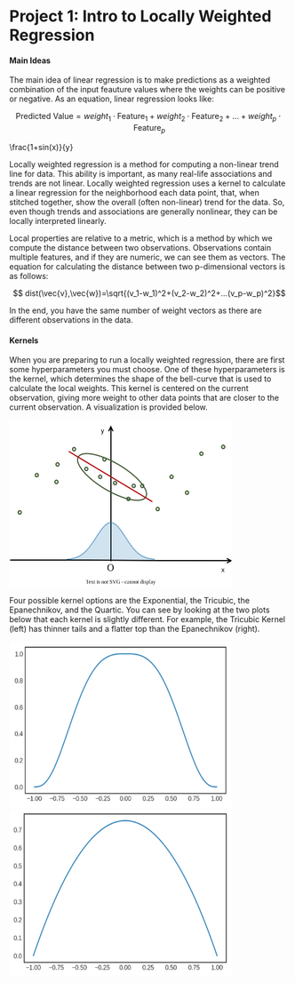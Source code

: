 # Project 1: Intro to Locally Weighted Regression

#### Main Ideas

The main idea of linear regression is to make predictions as a weighted combination of the input feauture values where the weights can be positive or negative. As an equation, linear regression looks like:

$$ \text{Predicted Value} = weight_1 \cdot \text{Feature}_1 + weight_2 \cdot \text{Feature}_2 + ... + weight_p \cdot \text{Feature}_p $$

<script src="http://latex.codecogs.com/latexit.js"></script>
<div lang="latex">
	\frac{1+sin(x)}{y}
</div>

Locally weighted regression is a method for computing a non-linear trend line for data. This ability is important, as many real-life associations and trends are not linear. Locally weighted regression uses a kernel to calculate a linear regression for the neighborhood each data point, that, when stitched together, show the overall (often non-linear) trend for the data. So, even though trends and associations are generally nonlinear, they can be locally interpreted linearly.

Local properties are relative to a metric, which is a method by which we compute the distance between two observations. Observations contain multiple features, and if they are numeric, we can see them as vectors. The equation for calculating the distance between two p-dimensional vectors is as follows:

$$ dist(\vec{v},\vec{w})=\sqrt{(v_1-w_1)^2+(v_2-w_2)^2+...(v_p-w_p)^2}$$

In the end, you have the same number of weight vectors as there are different observations in the data.

#### Kernels

When you are preparing to run a locally weighted regression, there are first some hyperparameters you must choose. One of these hyperparameters is the kernel, which determines the shape of the bell-curve that is used to calculate the local weights. This kernel is centered on the current observation, giving more weight to other data points that are closer to the current observation. A visualization is provided below.

<img src="Loess_1.drawio.svg" width="400" height="300" alt="hi" class="inline"/>

Four possible kernel options are the Exponential, the Tricubic, the Epanechnikov, and the Quartic. You can see by looking at the two plots below that each kernel is slightly different. For example, the Tricubic Kernel (left) has thinner tails and a flatter top than the Epanechnikov (right).

<img src="tricubic.png" width="400" height="300" alt="hi" class="inline"/> <img src="epanechnikov.png" width="400" height="300" alt="hi" class="inline"/>
